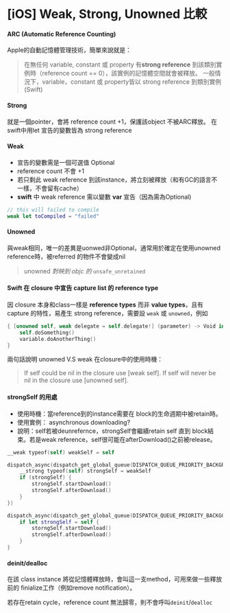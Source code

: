 # [iOS] Weak, Strong, Unowned 比較

#### ARC (Automatic Reference Counting)

Apple的自動記憶體管理技術，簡單來說就是：

> 在無任何 variable, constant 或 property 有**strong reference** 到該類別實例時（reference count == 0），該實例的記憶體空間就會被釋放。
> 一般情況下，variable，constant 或 property皆以 strong reference 到類別實例 (Swift)


#### Strong

就是一個pointer，會將 reference count +1，保護該object 不被ARC釋放。
在swift中用let 宣告的變數皆為 strong reference

#### Weak

- 宣告的變數需是一個可選值 Optional
- reference count 不會 +1
- 若只剩此 weak reference 到該instance，將立刻被釋放（和有GC的語言不一樣，不會留有cache）
- **swift** 中 weak reference 需以變數 **var** 宣告（因為需為Optional)

```swift
// this will failed to compile
weak let toCompiled = "failed"
```

#### Unowned

與weak相同，唯一的差異是uonwed非Optional，通常用於確定在使用unowned reference時，被referred 的物件不會變成nil

> unowned _對映到 objc 的_ `unsafe_unretained`


#### Swift 在 closure 中宣告 **capture list** 的 reference type

因 closure 本身和class一樣是 **reference types** 而非 **value types**，且有 capture 的特性，易產生 strong reference，需要設 `weak` 或 `unowned`，例如

```swift
{ [unowned self, weak delegate = self.delegate!] (parameter) -> Void in
    self.doSomething()
    variable.doAnotherThing()
}
```

兩句話說明 unowned V.S weak 在closure中的使用時機：

> If self could be nil in the closure use [weak self].
> If self will never be nil in the closure use [unowned self].

#### strongSelf 的用處

- 使用時機：當reference到的instance需要在 block的生命週期中被retain時。
- 使用實例： asynchronous downloading?
- 說明：self若被deunrefernce，strongSelf會繼續retain self 直到 block結束。若是weak reference，self很可能在afterDownload()之前被release。

```objective-c
__weak typeof(self) weakSelf = self

dispatch_async(dispatch_get_global_queue(DISPATCH_QUEUE_PRIORITY_BACKGROUND, 0), ^{
    __strong typeof(self) strongSelf = weakSelf
    if (strongSelf) {
        strongSelf.startDownload()
        strongSelf.afterDownload()
    }
})
```

```swift
dispatch_async(dispatch_get_global_queue(DISPATCH_QUEUE_PRIORITY_BACKGORUND, 0)){ [weak self] in
    if let strongSelf = self {
        storngSelf.startDownload()
        strongSelf.afterDownload()
    }
}
```


#### deinit/dealloc

在該 class instance 將從記憶體釋放時，會叫這一支method，可用來做一些釋放前的 finialize工作（例如remove notification）。

若存在retain cycle，reference count 無法歸零，則不會呼叫`deinit`/`dealloc`
